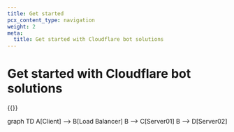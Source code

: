 ```yaml
---
title: Get started
pcx_content_type: navigation
weight: 2
meta:
  title: Get started with Cloudflare bot solutions
---
```


# Get started with Cloudflare bot solutions

{{<directory-listing>}}

<div class="mermaid">
        graph TD 
        A[Client] --> B[Load Balancer] 
        B --> C[Server01] 
        B --> D[Server02]
</div>